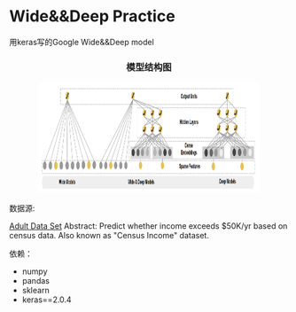 # Wide&&Deep Practice
用keras写的Google Wide&&Deep model
<h3 align="center"> 模型结构图</h3>
<div align="center">
    <img src="structure.png" height="200" width="400">
</div>

数据源:

[Adult Data Set](https://archive.ics.uci.edu/ml/datasets/adult) 
Abstract: Predict whether income exceeds $50K/yr based on census data. Also known as "Census Income" dataset.

依赖：
- numpy
- pandas
- sklearn
- keras==2.0.4

